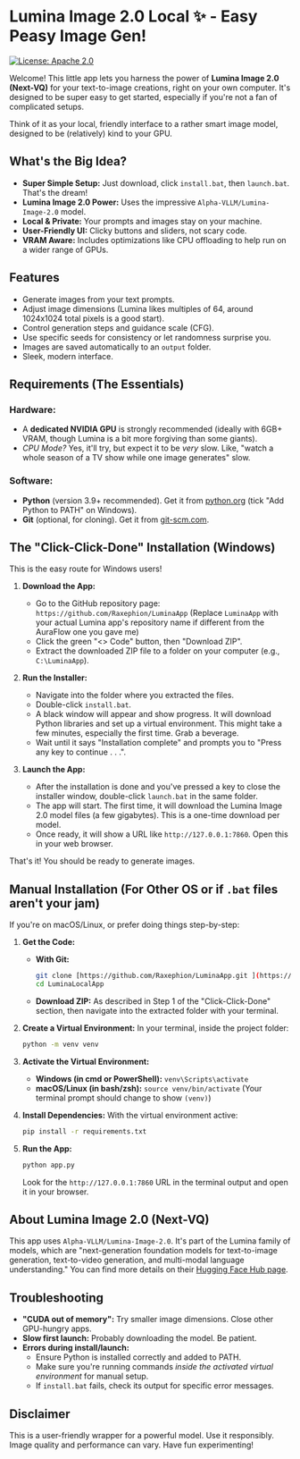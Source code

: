 # Lumina Image 2.0 Local ✨ - Easy Peasy Image Gen!

[![License: Apache 2.0](https://img.shields.io/badge/License-Apache%202.0-blue.svg)](https://opensource.org/licenses/Apache-2.0) <!-- Assuming you'll keep the Apache 2.0 license -->

Welcome! This little app lets you harness the power of **Lumina Image 2.0 (Next-VQ)** for your text-to-image creations, right on your own computer. It's designed to be super easy to get started, especially if you're not a fan of complicated setups.

Think of it as your local, friendly interface to a rather smart image model, designed to be (relatively) kind to your GPU.

## What's the Big Idea?

*   **Super Simple Setup:** Just download, click `install.bat`, then `launch.bat`. That's the dream!
*   **Lumina Image 2.0 Power:** Uses the impressive `Alpha-VLLM/Lumina-Image-2.0` model.
*   **Local & Private:** Your prompts and images stay on your machine.
*   **User-Friendly UI:** Clicky buttons and sliders, not scary code.
*   **VRAM Aware:** Includes optimizations like CPU offloading to help run on a wider range of GPUs.

## Features

*   Generate images from your text prompts.
*   Adjust image dimensions (Lumina likes multiples of 64, around 1024x1024 total pixels is a good start).
*   Control generation steps and guidance scale (CFG).
*   Use specific seeds for consistency or let randomness surprise you.
*   Images are saved automatically to an `output` folder.
*   Sleek, modern interface.

## Requirements (The Essentials)

### Hardware:
*   A **dedicated NVIDIA GPU** is strongly recommended (ideally with 6GB+ VRAM, though Lumina is a bit more forgiving than some giants).
*   *CPU Mode?* Yes, it'll try, but expect it to be *very* slow. Like, "watch a whole season of a TV show while one image generates" slow.

### Software:
*   **Python** (version 3.9+ recommended). Get it from [python.org](https://www.python.org/downloads/) (tick "Add Python to PATH" on Windows).
*   **Git** (optional, for cloning). Get it from [git-scm.com](https://git-scm.com/downloads).

## The "Click-Click-Done" Installation (Windows)

This is the easy route for Windows users!

1.  **Download the App:**
    *   Go to the GitHub repository page: `https://github.com/Raxephion/LuminaApp` (Replace `LuminaApp` with your actual Lumina app's repository name if different from the AuraFlow one you gave me)
    *   Click the green "<> Code" button, then "Download ZIP".
    *   Extract the downloaded ZIP file to a folder on your computer (e.g., `C:\LuminaApp`).

2.  **Run the Installer:**
    *   Navigate into the folder where you extracted the files.
    *   Double-click `install.bat`.
    *   A black window will appear and show progress. It will download Python libraries and set up a virtual environment. This might take a few minutes, especially the first time. Grab a beverage.
    *   Wait until it says "Installation complete" and prompts you to "Press any key to continue . . .".

3.  **Launch the App:**
    *   After the installation is done and you've pressed a key to close the installer window, double-click `launch.bat` in the same folder.
    *   The app will start. The first time, it will download the Lumina Image 2.0 model files (a few gigabytes). This is a one-time download per model.
    *   Once ready, it will show a URL like `http://127.0.0.1:7860`. Open this in your web browser.

That's it! You should be ready to generate images.

## Manual Installation (For Other OS or if `.bat` files aren't your jam)

If you're on macOS/Linux, or prefer doing things step-by-step:

1.  **Get the Code:**
    *   **With Git:**
        ```bash
        git clone [https://github.com/Raxephion/LuminaApp.git ](https://github.com/Raxephion/LumaFlow.git)
        cd LuminaLocalApp
        ```
    *   **Download ZIP:** As described in Step 1 of the "Click-Click-Done" section, then navigate into the extracted folder with your terminal.

2.  **Create a Virtual Environment:**
    In your terminal, inside the project folder:
    ```bash
    python -m venv venv
    ```

3.  **Activate the Virtual Environment:**
    *   **Windows (in cmd or PowerShell):** `venv\Scripts\activate`
    *   **macOS/Linux (in bash/zsh):** `source venv/bin/activate`
    (Your terminal prompt should change to show `(venv)`)

4.  **Install Dependencies:**
    With the virtual environment active:
    ```bash
    pip install -r requirements.txt
    ```

5.  **Run the App:**
    ```bash
    python app.py
    ```
    Look for the `http://127.0.0.1:7860` URL in the terminal output and open it in your browser.

## About Lumina Image 2.0 (Next-VQ)

This app uses `Alpha-VLLM/Lumina-Image-2.0`. It's part of the Lumina family of models, which are "next-generation foundation models for text-to-image generation, text-to-video generation, and multi-modal language understanding."
You can find more details on their [Hugging Face Hub page](https://huggingface.co/Alpha-VLLM/Lumina-Image-2.0).

## Troubleshooting

*   **"CUDA out of memory":** Try smaller image dimensions. Close other GPU-hungry apps.
*   **Slow first launch:** Probably downloading the model. Be patient.
*   **Errors during install/launch:**
    *   Ensure Python is installed correctly and added to PATH.
    *   Make sure you're running commands *inside the activated virtual environment* for manual setup.
    *   If `install.bat` fails, check its output for specific error messages.

## Disclaimer

This is a user-friendly wrapper for a powerful model. Use it responsibly. Image quality and performance can vary. Have fun experimenting!
